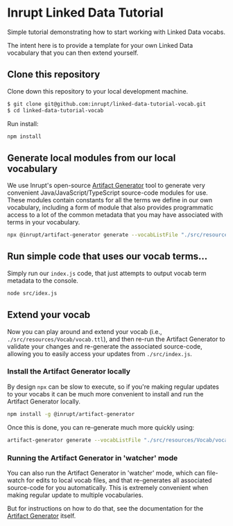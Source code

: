 # Inrupt Linked Data Tutorial

Simple tutorial demonstrating how to start working with Linked Data vocabs.

The intent here is to provide a template for your own Linked Data vocabulary
that you can then extend yourself. 

## Clone this repository

Clone down this repository to your local development machine.

```bash
$ git clone git@github.com:inrupt/linked-data-tutorial-vocab.git
$ cd linked-data-tutorial-vocab
```

Run install:

```bash
npm install
```

## Generate local modules from our local vocabulary

We use Inrupt's open-source [Artifact Generator](https://github.com/inrupt/artifact-generator)
tool to generate very convenient Java/JavaScript/TypeScript source-code
modules for use. These modules contain constants for all the terms we define
in our own vocabulary, including a form of module that also provides
programmatic access to a lot of the common metadata that you may have
associated with terms in your vocabulary.

```bash
npx @inrupt/artifact-generator generate --vocabListFile "./src/resources/Vocab/vocab-linked-data-tutorial-bundle-all.yml" --noprompt --force --publish npmInstallAndBuild
```

## Run simple code that uses our vocab terms...

Simply run our `index.js` code, that just attempts to output vocab term
metadata to the console.

```bash
node src/idex.js
```

## Extend your vocab

Now you can play around and extend your vocab
(i.e., `./src/resources/Vocab/vocab.ttl`), and then re-run the Artifact
Generator to validate your changes and re-generate the associated source-code,
allowing you to easily access your updates from `./src/index.js`.

### Install the Artifact Generator locally

By design `npx` can be slow to execute, so if you're making regular updates to
your vocabs it can be much more convenient to install and run the Artifact
Generator locally.

```bash
npm install -g @inrupt/artifact-generator
```

Once this is done, you can re-generate much more quickly using:

```bash
artifact-generator generate --vocabListFile "./src/resources/Vocab/vocab-linked-data-tutorial-bundle-all.yml" --noprompt --force --publish npmInstallAndBuild
```

### Running the Artifact Generator in 'watcher' mode

You can also run the Artifact Generator in 'watcher' mode, which can
file-watch for edits to local vocab files, and that re-generates all
associated source-code for you automatically. This is extremely convenient
when making regular update to multiple vocabularies.

But for instructions on how to do that, see the documentation for the
[Artifact Generator](https://github.com/inrupt/artifact-generator) itself.